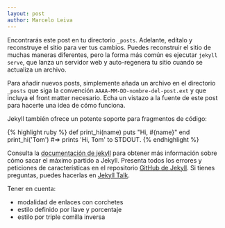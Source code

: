 ```yaml
---
layout: post
author: Marcelo Leiva
---
```


Encontrarás este post en tu directorio `_posts`. Adelante, edítalo y reconstruye el sitio para ver tus cambios. Puedes reconstruir el sitio de muchas maneras diferentes, pero la forma más común es ejecutar `jekyll serve`, que lanza un servidor web y auto-regenera tu sitio cuando se actualiza un archivo.

Para añadir nuevos posts, simplemente añada un archivo en el directorio `_posts` que siga la convención `AAAA-MM-DD-nombre-del-post.ext` y que incluya el front matter necesario. Echa un vistazo a la fuente de este post para hacerte una idea de cómo funciona.

Jekyll también ofrece un potente soporte para fragmentos de código:

{% highlight ruby %}
def print_hi(name)
  puts "Hi, #{name}"
end
print_hi('Tom')
#=> prints 'Hi, Tom' to STDOUT.
{% endhighlight %}


Consulta la [documentación de jekyll][documentacion-de-jekyll] para obtener más información sobre cómo sacar el máximo partido a Jekyll. Presenta todos los errores y peticiones de características en el repositorio [GitHub de Jekyll][github-de-jekyll]. Si tienes preguntas, puedes hacerlas en [Jekyll Talk][jekyll-talk].


[documentacion-de-jekyll]: http://jekyllrb.com/docs/home
[github-de-jekyll]:   https://github.com/jekyll/jekyll
[jekyll-talk]: https://talk.jekyllrb.com/

Tener en cuenta:
* modalidad de enlaces con corchetes
* estilo definido por llave y porcentaje
* estilo por triple comilla inversa
